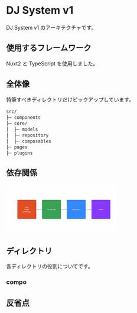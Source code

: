 # DJ System v1

DJ System v1 のアーキテクチャです。

## 使用するフレームワーク

Nuxt2 と TypeScript を使用しました。

## 全体像

特筆すべきディレクトリだけピックアップしています。
```
src/
├─ components
├─ core/
│  ├─ models
│  ├─ repository
│  ├─ composables
├─ pages
├─ plugins
```

## 依存関係
<img src="./images/data-flow.png" width="300px">

## ディレクトリ
各ディレクトリの役割についてです。

### compo

## 反省点

